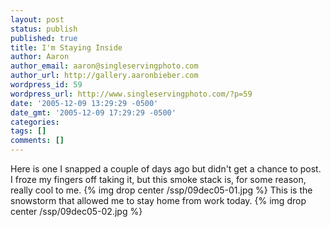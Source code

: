 ```yaml
---
layout: post
status: publish
published: true
title: I'm Staying Inside
author: Aaron
author_email: aaron@singleservingphoto.com
author_url: http://gallery.aaronbieber.com
wordpress_id: 59
wordpress_url: http://www.singleservingphoto.com/?p=59
date: '2005-12-09 13:29:29 -0500'
date_gmt: '2005-12-09 17:29:29 -0500'
categories:
tags: []
comments: []
---
```

Here is one I snapped a couple of days ago but didn't get a chance to
post. I froze my fingers off taking it, but this smoke stack is, for
some reason, really cool to me.
 {% img drop center /ssp/09dec05-01.jpg %}
 This is the snowstorm that allowed me to stay home from work today.
 {% img drop center /ssp/09dec05-02.jpg %}
